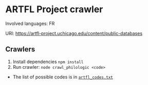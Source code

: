 # ARTFL Project crawler

Involved languages: FR

URI: https://artfl-project.uchicago.edu/content/public-databases

## Crawlers

1. Install dependencies `npm install`
2. Run crawler: `node crawl_philologic <code>`
  - The list of possible codes is in [`artfl_codes.txt`](./artfl_codes.txt)
